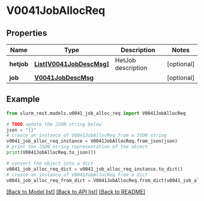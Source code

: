 # V0041JobAllocReq


## Properties

Name | Type | Description | Notes
------------ | ------------- | ------------- | -------------
**hetjob** | [**List[V0041JobDescMsg]**](V0041JobDescMsg.md) | HetJob description | [optional] 
**job** | [**V0041JobDescMsg**](V0041JobDescMsg.md) |  | [optional] 

## Example

```python
from slurm_rest.models.v0041_job_alloc_req import V0041JobAllocReq

# TODO update the JSON string below
json = "{}"
# create an instance of V0041JobAllocReq from a JSON string
v0041_job_alloc_req_instance = V0041JobAllocReq.from_json(json)
# print the JSON string representation of the object
print(V0041JobAllocReq.to_json())

# convert the object into a dict
v0041_job_alloc_req_dict = v0041_job_alloc_req_instance.to_dict()
# create an instance of V0041JobAllocReq from a dict
v0041_job_alloc_req_from_dict = V0041JobAllocReq.from_dict(v0041_job_alloc_req_dict)
```
[[Back to Model list]](../README.md#documentation-for-models) [[Back to API list]](../README.md#documentation-for-api-endpoints) [[Back to README]](../README.md)


